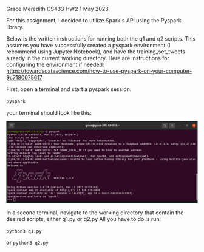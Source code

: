 Grace Meredith
CS433 HW2
1 May 2023

For this assignment, I decided to utilize Spark's API using the Pyspark library. 

Below is the written instructions for running both the q1 and q2 scripts. This assumes you have successfully created a pyspark environment (I recommend using Jupyter Notebook), and have the training_set_tweets already in the current working directory. Here are instructions for configuring the environment if needed: https://towardsdatascience.com/how-to-use-pyspark-on-your-computer-9c7180075617 

First, open a terminal and start a pyspark session. 

`pyspark`

your terminal should look like this:




 ![img](/screenshot.png)

In a second terminal, navigate to the working directory that contain the desired scripts, either q1.py or q2.py
All you have to do is run: 

`python3 q1.py`

or `python3 q2.py`

